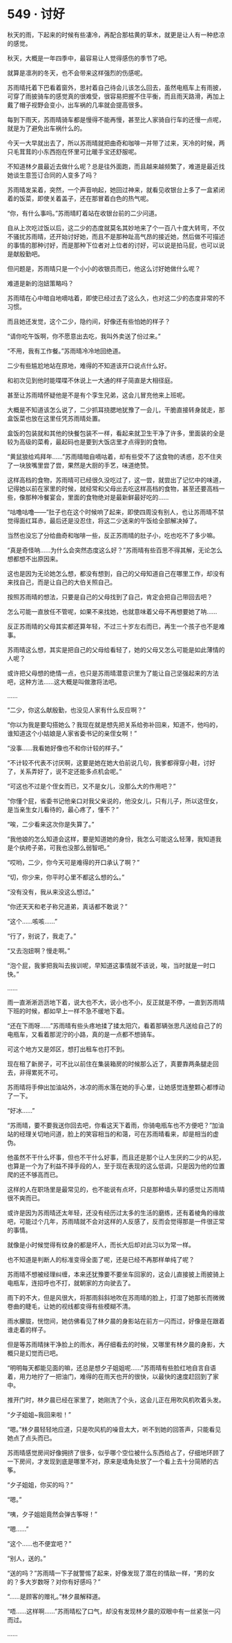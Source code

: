 # 549 · 讨好

秋天的雨，下起来的时候有些凄冷，再配合那枯黄的草木，就更是让人有一种悲凉的感觉。

秋天，大概是一年四季中，最容易让人觉得感伤的季节了吧。

就算是凛冽的冬天，也不会带来这样强烈的伤感呢。

苏雨晴托着下巴看着窗外，思衬着自己待会儿该怎么回去，虽然电瓶车上有雨披，可穿了雨披骑车的感觉真的很难受，很容易把握不住平衡，而且雨天路滑，再加上戴了帽子视野会变小，出车祸的几率就会提高很多。

每到下雨天，苏雨晴骑车都是慢得不能再慢，甚至比人家骑自行车的还慢一点呢，就是为了避免出车祸什么的。

今天一大早就出去了，所以苏雨晴就把曲奇和咖啡一并带了过来，天冷的时候，两只毛茸茸的小东西抱在怀里可比暖手宝还舒服呢。

不知道林夕晨最近去做什么呢？总是往外面跑，而且越来越频繁了，难道是最近找她谈生意签订合同的人变多了吗？

苏雨晴发呆着，突然，一个声音响起，她回过神来，就看见收银台上多了一盒紧闭着的饭菜，即使关着盖子，还在那冒着白色的热气呢。

“你，有什么事吗。”苏雨晴盯着站在收银台前的二少问道。

自从上次吃过饭以后，这二少的态度就莫名其妙地来了个一百八十度大转弯，不仅不骚扰苏雨晴，还开始讨好她，而且不是那种趾高气昂的接近她，然后做不可描述的事情的那种讨好，而是那种下位者对上位者的讨好，可以说是拍马屁，也可以说是献殷勤吧。

但问题是，苏雨晴只是一个小小的收银员而已，他这么讨好她做什么呢？

难道是新的泡妞策略吗？

苏雨晴在心中暗自地嘀咕着，即使已经过去了这么久，也对这二少的态度非常的不习惯。

而且她还发觉，这个二少，隐约间，好像还有些怕她的样子？

“请你吃午饭啊，你不愿意出去吃，我叫外卖送了份过来。”

“不用，我有工作餐。”苏雨晴冷冷地回绝道。

二少有些尴尬地站在原地，难得的不知道该开口说点什么好。

和初次见到他时能喋喋不休说上一大通的样子简直是大相径庭。

甚至让苏雨晴怀疑他是不是有个孪生兄弟，这会儿冒充他来上班呢。

大概是不知道该怎么说了，二少抓耳挠腮地犹豫了一会儿，干脆直接转身就走，那盒饭菜也放在这里任凭苏雨晴处置。

盒饭的包装就和其他的快餐包装不一样，看起来就卫生干净了许多，里面装的全是较为高级的菜肴，最起码也是要到大饭店里才点得到的食物。

“黄鼠狼给鸡拜年……”苏雨晴暗自嘀咕着，却有些受不了这食物的诱惑，忍不住夹了一块放嘴里尝了尝，果然是大厨的手艺，味道绝赞。

这样高档的食物，苏雨晴可已经很久没吃过了，这一尝，就尝出了记忆中的味道，记得她以前在家里的时候，就经常和父母出去吃这样高档的食物，甚至还要高档一些，像那种冷餐宴会，里面的食物绝对是最新鲜最好吃的……

“咕噜咕噜——”肚子也在这个时候响了起来，即使四周没有别人，也让苏雨晴不禁觉得面红耳赤，最后还是没忍住，将这二少送来的午饭给全部解决掉了。

当然也没忘了分给曲奇和咖啡一些，反正苏雨晴的肚子小，吃也吃不了多少嘛。

“真是奇怪呐……为什么会突然态度这么好？”苏雨晴有些百思不得其解，无论怎么想都想不出原因来。

这也是因为无论她怎么想，都没有想到，自己的父母知道自己在哪里工作，却没有来找自己，而是让自己的大伯关照自己。

按照苏雨晴的想法，只要是自己的父母找到了自己，肯定会把自己带回去吧？

怎么可能一直放任不管呢，如果不来找她，也就意味着父母不再想要她了呐……

反正苏雨晴的父母其实都还算年轻，不过三十岁左右而已，再生一个孩子也不是难事。

苏雨晴这么想，其实是把自己的父母给看轻了，她的父母又怎么可能是如此薄情的人呢？

或许把父母想的绝情一点，也只是苏雨晴潜意识里为了能让自己坚强起来的方法吧，这种方法……这大概是叫做激将法吧。

……

“二少，你这么献殷勤，也没见人家有什么反应啊？”

“你以为我是要勾搭她么？我现在就是想先把关系给弥补回来，知道不，他吗的，谁知道这个小姑娘是人家省委书记的亲侄女啊！”

“没事……我看她好像也不和你计较的样子。”

“不计较不代表不讨厌啊，这要是她在她大伯前说几句，我爹都得穿小鞋，讨好了，关系弄好了，说不定还能多点机会呢。”

“可这也不过是个侄女而已，又不是女儿，没那么大的作用吧？”

“你懂个屁，省委书记他亲口对我父亲说的，他没女儿，只有儿子，所以这侄女，是当亲生女儿看待的，最心疼了，懂不？”

“唉，二少看来这次你是失算了。”

“我他娘的怎么知道会这样，要是知道她的身份，我怎么可能这么轻薄，我知道我是个纨绔子弟，可我也没那么弱智吧。”

“哎哟，二少，你今天可是难得的开口承认了啊？”

“切，你少来，你平时心里不都这么想的么。”

“没有没有，我从来没这么想过。”

“你还天天和老子称兄道弟，真话都不敢说？”

“这个……咳咳……”

“行了，别说了，我走了。”

“又去泡妞啊？慢走啊。”

“泡个屁，我爹把我叫去挨训呢，早知道这事情就不该说，唉，当时就是一时口快。”

……

雨一直淅淅沥沥地下着，说大也不大，说小也不小，反正就是不停，一直到苏雨晴下班的时候，都如早上一样不急不缓地下着。

“还在下雨呀……”苏雨晴有些头疼地揉了揉太阳穴，看着那辆张思凡送给自己了的电瓶车，又看着那泥泞的小路，真的是一点都不想骑车。

可这个地方又是郊区，想打出租车也打不到。

现在租了新房子，可不比以前住在集装箱房的时候那么近了，真要靠两条腿走回去，非得累死不可。

苏雨晴将手伸出加油站外，冰凉的雨水落在她的手心里，让她感觉连整颗心都悸动了一下。

“好冰……”

“苏雨晴，要不要我送你回去吧，你看这天下着雨，你骑电瓶车也不方便吧？”加油站的经理关切地问道，脸上的笑容相当的和蔼，可在苏雨晴看来，却是相当的虚伪。

他虽然不干什么坏事，但也不干什么好事，而且还是那个让人生厌的二少的从犯，也算是一个为了利益不择手段的人，至于现在表现的这么低调，只是因为他的位置爬的还不够高而已。

这样的人在职场里是最常见的，也不能说有点坏，只是那种墙头草的感觉让苏雨晴很不爽而已。

或许是因为苏雨晴还太年轻，还没有经历过太多的生活的磨练，还有着棱角的缘故吧，可能过个几年，苏雨晴就不会对这样的人反感了，反而会觉得那是一件很正常的事情。

就像是小时候觉得有纹身的都是坏人，而长大后却对此习以为常一样。

也不知道是判断人的标准变得全面了呢，还是已经不再那样单纯了呢？

苏雨晴不想被经理纠缠，本来还犹豫要不要坐车回家的，这会儿直接披上雨披骑上电瓶车，连招呼也不打，就朝家的方向驶去了。

雨下的不大，但是风很大，将那雨斜斜地吹在苏雨晴的脸上，打湿了她那长而微微卷曲的睫毛，让她的视线都变得有些模糊不清。

雨水朦胧，恍惚间，她仿佛看见了林夕晨的身影站在前方一闪而过，好像是在跟着谁走着的样子。

但是等苏雨晴抹干净脸上的雨水，再仔细看去的时候，又哪里有林夕晨的身影，大概只是幻觉而已吧。

“明明每天都能见面的嘛，还总是想夕子姐姐呢……”苏雨晴有些脸红地自言自语着，用力地拧了一把油门，难得的在雨天也开的很快，以最快的速度赶回到了家中。

推开门时，林夕晨已经在家里了，她刚洗了个头，这会儿正在用吹风机吹着头发。

“夕子姐姐\~我回来啦！”

“嗯。”林夕晨轻轻地应道，只是吹风机的噪音太大，听不到她的回答声，只能看见她点了点头而已。

苏雨晴感觉房间好像拥挤了很多，似乎哪个空位被什么东西给占了，仔细地环顾了一下房间，才发现到底是哪里不对，原来是墙角处放了一个看上去十分简陋的古筝。

“夕子姐姐，你买的吗？”

“嗯。”

“咦，夕子姐姐竟然会弹古筝呀！”

“嗯……”

“这个……也不便宜吧？”

“别人，送的。”

“送的吗？”苏雨晴一下子就警惕了起来，好像发现了潜在的情敌一样，“男的女的？多大岁数呀？对你有好感吗？”

“……是顾客的赠礼。”林夕晨解释道。

“唔……这样啊……”苏雨晴松了口气，却没有发现林夕晨的双眼中有一丝紧张一闪而过。

……
